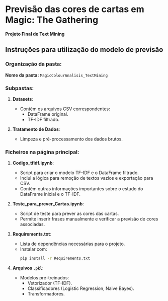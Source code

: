 # Previsão das cores de cartas em Magic: The Gathering  
**Projeto Final de Text Mining**  

## Instruções para utilização do modelo de previsão  

### Organização da pasta:  
**Nome da pasta:** `MagicColourAnalisis_TextMining`  



### Subpastas:  
1. **Datasets**:  
   - Contém os arquivos CSV correspondentes:  
     - DataFrame original.  
     - TF-IDF filtrado.  

2. **Tratamento de Dados**:  
   - Limpeza e pré-processamento dos dados brutos.  


### Ficheiros na página principal:  
1. **Codigo_tfidf.ipynb**:  
   - Script para criar o modelo TF-IDF e o DataFrame filtrado.  
   - Inclui a lógica para remoção de textos vazios e exportação para CSV.  
   - Contém outras informações importantes sobre o estudo do DataFrame inicial e o TF-IDF.  

2. **Teste_para_prever_Cartas.ipynb**:  
   - Script de teste para prever as cores das cartas.  
   - Permite inserir frases manualmente e verificar a previsão de cores associadas.  

3. **Requirements.txt**:  
   - Lista de dependências necessárias para o projeto.  
   - Instalar com:  
     ```bash
     pip install -r Requirements.txt
     ```  

4. **Arquivos `.pkl`**:  
   - Modelos pré-treinados:  
     - Vetorizador (TF-IDF).  
     - Classificadores (Logistic Regression, Naive Bayes).  
     - Transformadores.  
